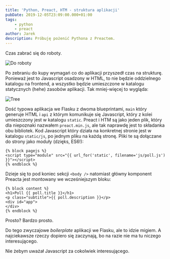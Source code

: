 ```yaml
---
title: 'Python, Preact, HTM - struktura aplikacji'
pubDate: 2019-12-05T23:09:00.000+01:00
tags:
    - python
    - preact
author: Jarek
description: Próbuję pożenić Pythona z Preactem.
---
```


Czas zabrać się do roboty.

![Do roboty](https://1.bp.blogspot.com/-ygrOJYZ3SVg/XeT2K8ylsaI/AAAAAAAAHHk/N9d2heJbUgca2eaZDPF8zUNsDZsyTpZFQCKgBGAsYHg/s800/IMG_0180.JPG)

Po zebraniu do kupy wymagań co do aplikacji przyszedł czas na strukturę. Ponieważ jest to Javascript osadzony w HTML, to nie będzie oddzielnego katalogu na frontend, a wszystko będzie umieszczone w katalogu statycznych (hehe) zasobów aplikacji. Tak mniej-więcej to wygląda:

![Tree](https://1.bp.blogspot.com/-8Hr07crdHJc/XeT2VQSzB9I/AAAAAAAAHHo/oZReUA30H0QA0-ecRy4lGe_OOcMavaJjACLcBGAsYHQ/s800/Zrzut%2Bekranu%2Bz%2B2019-12-02%2B12-30-48.png)

Dość typowa aplikacja we Flasku z dwoma blueprintami, `main` który generuje HTML i `api` z którym komunikuje się Javascript, który z kolei umieszczony jest w katalogu `static`. Preact i HTM są jako jeden plik, który dla niepoznaki nazwałem `preact.min.js`, ale tak naprawdę jest to składanka obu bibliotek. Kod Javascript który działa na konkretnej stronie jest w katalogu `static/js`, po jednym pliku na każdą stronę. Pliki te są dołączane do strony jako moduły (dzięks, ES6!):

```jinja-html
{% block pagejs %}
<script type="module" src="{{ url_for('static', filename='js/poll.js') }}"></script>
{% endblock %}
```

Dzieje się to pod koniec sekcji `<body />` natomiast główny komponent Preacta jest montowany we wcześniejszym bloku:

```jinja-html
{% block content %}
<h1>Poll {{ poll.title }}</h1>
<p class="subtitle">{{ poll.description }}</p>
<div id="app">
</div>
{% endblock %}
```

Prosto? Bardzo prosto.

Do tego zwyczajowe _boilerplate_ aplikacji we Flasku, ale to idzie migiem. A najciekawsze rzeczy dopiero się zaczynają, bo na razie nie ma tu niczego interesującego.

Nie żebym uważał Javascript za cokolwiek interesującego.
